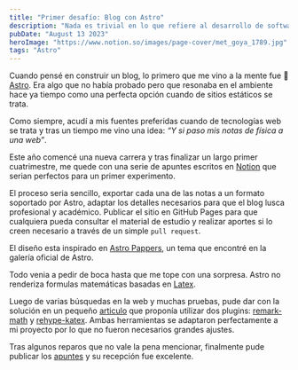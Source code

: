 ```yaml
---
title: "Primer desafío: Blog con Astro"
description: "Nada es trivial en lo que refiere al desarrollo de software. Ni siquiera un Blog."
pubDate: "August 13 2023"
heroImage: "https://www.notion.so/images/page-cover/met_goya_1789.jpg"
tags: "Astro"
---
```


Cuando pensé en construir un blog, lo primero que me vino a la mente fue 🚀[Astro](https://astro.build/). Era algo que no había probado pero que resonaba en el ambiente hace ya tiempo como una perfecta opción cuando de sitios estáticos se trata.

Como siempre, acudí a mis fuentes preferidas cuando de tecnologías web se trata y tras un tiempo me vino una idea: _“Y si paso mis notas de física a una web”_.

Este año comencé una nueva carrera y tras finalizar un largo primer cuatrimestre, me quede con una serie de apuntes escritos en [Notion](https://www.notion.so/) que serian perfectos para un primer experimento.

El proceso seria sencillo, exportar cada una de las notas a un formato soportado por Astro, adaptar los detalles necesarios para que el blog lusca profesional y académico. Publicar el sitio en GitHub Pages para que cualquiera pueda consultar el material de estudio y realizar aportes si lo creen necesario a través de un simple `pull request`.

El diseño esta inspirado en [Astro Pappers](https://astro.build/themes/details/astro-paper/), un tema que encontré en la galería oficial de Astro.

Todo venia a pedir de boca hasta que me tope con una sorpresa. Astro no renderiza formulas matemáticas basadas en [Latex](https://www.latex-project.org/).

Luego de varias búsquedas en la web y muchas pruebas, pude dar con la solución en un pequeño [articulo](https://www.ileumas.com/writing/2022/03/astro-math-katex/) que proponía utilizar dos plugins: [remark-math](https://www.npmjs.com/package/remark-math) y [rehype-katex](https://www.npmjs.com/package/rehype-katex). Ambas herramientas se adaptaron perfectamente a mi proyecto por lo que no fueron necesarios grandes ajustes.

Tras algunos reparos que no vale la pena mencionar, finalmente pude publicar los [apuntes](https://joackob.github.io/fisica1q/) y su recepción fue excelente.
